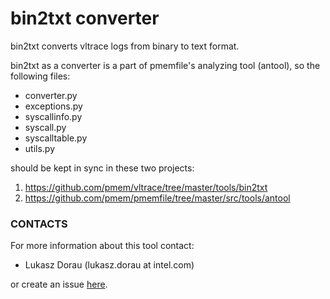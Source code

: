 bin2txt converter
=================

bin2txt converts vltrace logs from binary to text format.

bin2txt as a converter is a part of pmemfile's analyzing tool (antool),
so the following files:

- converter.py
- exceptions.py
- syscallinfo.py
- syscall.py
- syscalltable.py
- utils.py

should be kept in sync in these two projects:

1) https://github.com/pmem/vltrace/tree/master/tools/bin2txt
2) https://github.com/pmem/pmemfile/tree/master/src/tools/antool


### CONTACTS ###

For more information about this tool contact:

 - Lukasz Dorau (lukasz.dorau at intel.com)

or create an issue [here](https://github.com/pmem/vltrace/issues).
